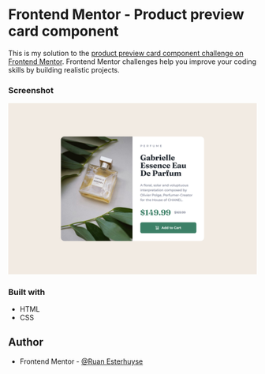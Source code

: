 # Frontend Mentor - Product preview card component

This is my solution to the [product preview card component challenge on Frontend Mentor](https://www.frontendmentor.io/challenges/product-preview-card-component-GO7UmttRfa/hub/product-preview-card-component-aRMvOzw4m4). Frontend Mentor challenges help you improve your coding skills by building realistic projects.

### Screenshot

![](images/image.png)

### Built with

- HTML
- CSS

## Author

- Frontend Mentor - [@Ruan Esterhuyse](https://www.frontendmentor.io/profile/RuanEsterhuyse)
